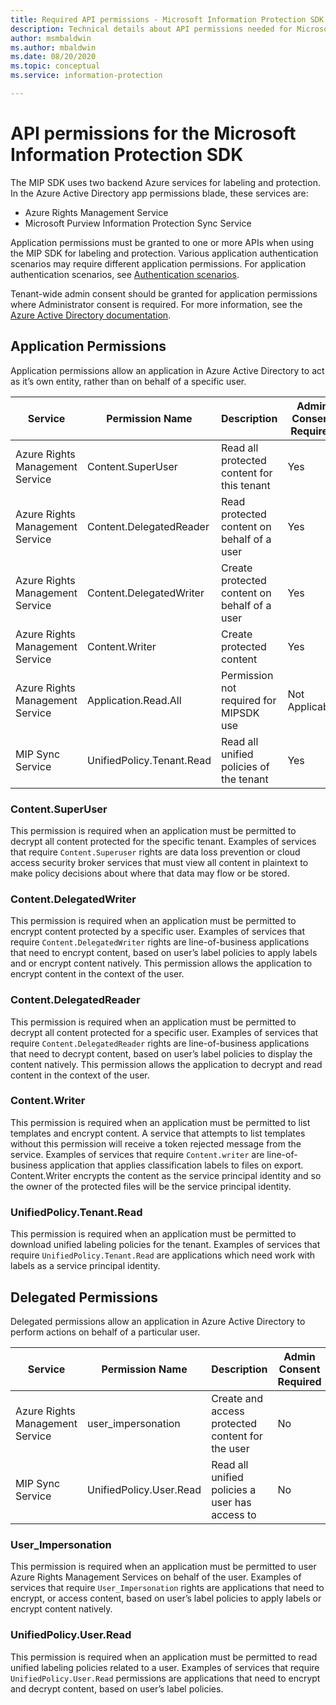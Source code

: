 ```yaml
---
title: Required API permissions - Microsoft Information Protection SDK
description: Technical details about API permissions needed for Microsoft Purview Information Protection Software Development kit operations.
author: msmbaldwin
ms.author: mbaldwin
ms.date: 08/20/2020
ms.topic: conceptual
ms.service: information-protection

---
```


# API permissions for the Microsoft Information Protection SDK

The MIP SDK uses two backend Azure services for labeling and protection. In the Azure Active Directory app permissions blade, these services are:

- Azure Rights Management Service
- Microsoft Purview Information Protection Sync Service

Application permissions must be granted to one or more APIs when using the MIP SDK for labeling and protection. Various application authentication scenarios may require different application permissions. For application authentication scenarios, see [Authentication scenarios](/azure/active-directory/develop/authentication-flows-app-scenarios).

Tenant-wide admin consent should be granted for application permissions where Administrator consent is required. For more information, see the [Azure Active Directory documentation](/azure/active-directory/manage-apps/grant-admin-consent#grant-admin-consent-in-app-registrations).


## Application Permissions

Application permissions allow an application in Azure Active Directory to act as it’s own entity, rather than on behalf of a specific user.

| Service                         | Permission Name           | Description                                  | Admin Consent Required |
| ------------------------------- | ------------------------- | -------------------------------------------- | ---------------------- |
| Azure Rights Management Service | Content.SuperUser         | Read all protected content for this tenant   | Yes                    |
| Azure Rights Management Service | Content.DelegatedReader   | Read protected content on behalf of a user   | Yes                    |
| Azure Rights Management Service | Content.DelegatedWriter   | Create protected content on behalf of a user | Yes                    |
| Azure Rights Management Service | Content.Writer            | Create protected content                     | Yes                    |
| Azure Rights Management Service | Application.Read.All      | Permission not required for MIPSDK use       | Not Applicable         |
| MIP Sync Service                | UnifiedPolicy.Tenant.Read | Read all unified policies of the tenant      | Yes                    |

### Content.SuperUser

This permission is required when an application must be permitted to decrypt all content protected for the specific tenant. Examples of services that require `Content.Superuser` rights are data loss prevention or cloud access security broker services that must view all content in plaintext to make policy decisions about where that data may flow or be stored.  

### Content.DelegatedWriter

This permission is required when an application must be permitted to encrypt content protected by a specific user. Examples of services that require `Content.DelegatedWriter` rights are line-of-business applications that need to encrypt content, based on user’s label policies to apply labels and or encrypt content natively. This permission allows the application to encrypt content in the context of the user.

### Content.DelegatedReader

This permission is required when an application must be permitted to decrypt all content protected for a specific user. Examples of services that require `Content.DelegatedReader` rights are line-of-business applications that need to decrypt content, based on user’s label policies to display the content natively. This permission allows the application to decrypt and read content in the context of the user.

### Content.Writer

This permission is required when an application must be permitted to list templates and encrypt content. A service that attempts to list templates without this permission will receive a token rejected message from the service. Examples of services that require `Content.writer` are line-of-business application that applies classification labels to files on export. Content.Writer encrypts the content as the service principal identity and so the owner of the protected files will be the service principal identity.

### UnifiedPolicy.Tenant.Read

This permission is required when an application must be permitted to download unified labeling policies for the tenant. Examples of services that require `UnifiedPolicy.Tenant.Read` are applications which need work with labels as a service principal identity.

## Delegated Permissions

Delegated permissions allow an application in Azure Active Directory to perform actions on behalf of a particular user.

| Service                         | Permission Name         | Description                                      | Admin Consent Required |
| ------------------------------- | ----------------------- | ------------------------------------------------ | ---------------------- |
| Azure Rights Management Service | user_impersonation      | Create and access protected content for the user | No                     |
| MIP Sync Service                | UnifiedPolicy.User.Read | Read all unified policies a user has access to   | No                     |

### User_Impersonation

This permission is required when an application must be permitted to user Azure Rights Management Services on behalf of the user. Examples of services that require `User_Impersonation` rights are applications that need to encrypt, or access content, based on user’s label policies to apply labels or encrypt content natively.
  
### UnifiedPolicy.User.Read

This permission is required when an application must be permitted to read unified labeling policies related to a user. Examples of services that require `UnifiedPolicy.User.Read` permissions are applications that need to encrypt and decrypt content, based on user’s label policies.